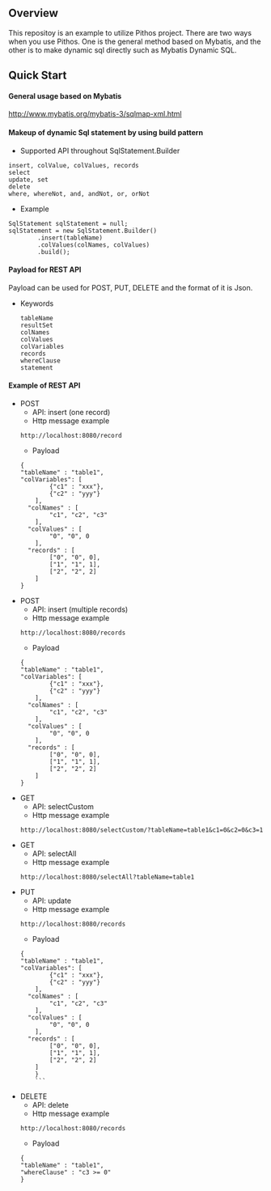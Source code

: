 ## Overview
This repositoy is an example to utilize Pithos project.
There are two ways when you use Pithos. One is the general method based on Mybatis, and the other is to make dynamic sql directly such as Mybatis Dynamic SQL.
## Quick Start
#### General usage based on Mybatis
http://www.mybatis.org/mybatis-3/sqlmap-xml.html
#### Makeup of dynamic Sql statement by using build pattern
* Supported API throughout SqlStatement.Builder
```
insert, colValue, colValues, records
select
update, set
delete
where, whereNot, and, andNot, or, orNot
```
* Example
```
SqlStatement sqlStatement = null;
sqlStatement = new SqlStatement.Builder()
		.insert(tableName)
		.colValues(colNames, colValues)
		.build();
```
#### Payload for REST API
Payload can be used for POST, PUT, DELETE and the format of it is Json.
* Keywords
	```
	tableName
	resultSet
	colNames
	colValues
	colVariables
	records
	whereClause
	statement
	```
#### Example of REST API
* POST 
	* API: insert (one record)
	* Http message example
	```
	http://localhost:8080/record
	```
	* Payload
	```
	{
	"tableName" : "table1",
	"colVariables": [
			{"c1" : "xxx"},
		    {"c2" : "yyy"}
	    ],
	  "colNames" : [
		  	"c1", "c2", "c3"
	    ],
	  "colValues" : [
		    "0", "0", 0
	    ],
	  "records" : [
		    ["0", "0", 0],
		    ["1", "1", 1],
		    ["2", "2", 2]
	    ]
	}
	```
* POST
	* API: insert (multiple records)
	* Http message example
	```
	http://localhost:8080/records
	```
	* Payload
	```
	{
	"tableName" : "table1",
	"colVariables": [
			{"c1" : "xxx"},
		    {"c2" : "yyy"}
	    ],
	  "colNames" : [
		  	"c1", "c2", "c3"
	    ],
	  "colValues" : [
		    "0", "0", 0
	    ],
	  "records" : [
		    ["0", "0", 0],
		    ["1", "1", 1],
		    ["2", "2", 2]
	    ]
	}
	```
* GET
	* API: selectCustom
 	* Http message example
	```
	http://localhost:8080/selectCustom/?tableName=table1&c1=0&c2=0&c3=1
	```
* GET
	* API: selectAll
	* Http message example
	```
	http://localhost:8080/selectAll?tableName=table1
	```
* PUT
	* API: update
	* Http message example
	```
	http://localhost:8080/records
	```
	* Payload
	```
	{
	"tableName" : "table1",
	"colVariables": [
			{"c1" : "xxx"},
		    {"c2" : "yyy"}
	    ],
	  "colNames" : [
		  	"c1", "c2", "c3"
	    ],
	  "colValues" : [
		    "0", "0", 0
	    ],
	  "records" : [
		    ["0", "0", 0],
		    ["1", "1", 1],
		    ["2", "2", 2]
	    ]
		}
		```
* DELETE
	* API: delete
	* Http message example
	```
	http://localhost:8080/records
	```
	* Payload
	```
	{
	"tableName" : "table1",
	"whereClause" : "c3 >= 0"
	}
	```
